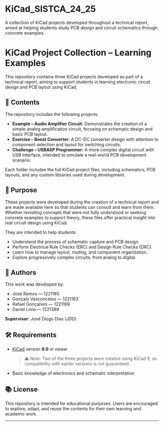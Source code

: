 # KiCad_SISTCA_24_25
A collection of KiCad projects developed throughout a technical report, aimed at helping students study PCB design and circuit schematics through concrete examples.

# KiCad Project Collection – Learning Examples

This repository contains three KiCad projects developed as part of a technical report, aiming to support students in learning electronic circuit design and PCB layout using KiCad.

## 📁 Contents

The repository includes the following projects:

- **Example – Audio Amplifier Circuit:** Demonstrates the creation of a simple analog amplification circuit, focusing on schematic design and basic PCB layout.
- **Exercise – Boost Converter:** A DC-DC converter design with attention to component selection and layout for switching circuits.
- **Challenge – USBASP Programmer:** A more complex digital circuit with USB interface, intended to simulate a real-world PCB development scenario.

Each folder includes the full KiCad project files, including schematics, PCB layouts, and any custom libraries used during development.

## 🎯 Purpose

These projects were developed during the creation of a technical report and are made available here so that students can consult and learn from them. Whether revisiting concepts that were not fully understood or seeking concrete examples to support theory, these files offer practical insight into real circuit design using KiCad.

They are intended to help students:

- Understand the process of schematic capture and PCB design.
- Perform Electrical Rule Checks (ERC) and Design Rule Checks (DRC).
- Learn how to manage layout, routing, and component organization.
- Explore progressively complex circuits, from analog to digital.

## 👥 Authors

This work was developed by:

- José Ramos — 1221165  
- Gonçalo Vasconcelos — 1221163  
- Rafael Gonçalves — 1221169  
- Daniel Lima — 1221389  

**Supervisor:** José Diogo Dias (JDD)

## 🛠️ Requirements

- [KiCad](https://www.kicad.org/) version **9.0** or newer  
  > ⚠️ Note: Two of the three projects were created using KiCad 9, so compatibility with earlier versions is not guaranteed.
- Basic knowledge of electronics and schematic interpretation

## 📚 License

This repository is intended for educational purposes. Users are encouraged to explore, adapt, and reuse the contents for their own learning and academic work.

---
